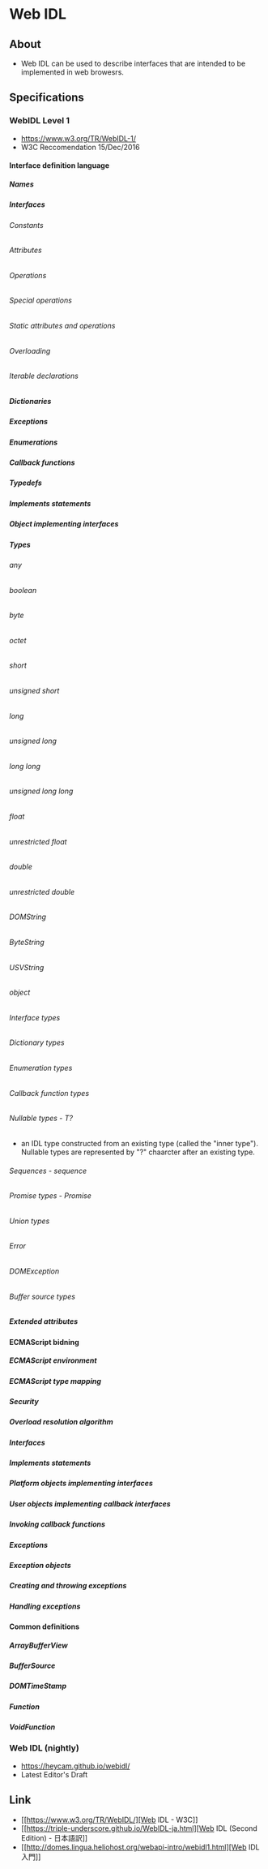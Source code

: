 # Web IDL
## About
- Web IDL can be used to describe interfaces that are intended to be implemented in web browesrs.
## Specifications
### WebIDL Level 1
- https://www.w3.org/TR/WebIDL-1/
- W3C Reccomendation 15/Dec/2016
#### Interface definition language
##### Names
##### Interfaces
###### Constants
###### Attributes
###### Operations
###### Special operations
###### Static attributes and operations
###### Overloading
###### Iterable declarations
##### Dictionaries
##### Exceptions
##### Enumerations
##### Callback functions
##### Typedefs
##### Implements statements
##### Object implementing interfaces
##### Types
###### any
###### boolean
###### byte
###### octet
###### short
###### unsigned short
###### long
###### unsigned long
###### long long
###### unsigned long long
###### float
###### unrestricted float
###### double
###### unrestricted double
###### DOMString
###### ByteString
###### USVString
###### object
###### Interface types
###### Dictionary types
###### Enumeration types
###### Callback function types
###### Nullable types - T?
- an IDL type constructed from an existing type (called the "inner type").
  Nullable types are represented by "?" chaarcter after an existing type.
###### Sequences - sequence<T>
###### Promise types - Promise<T>
###### Union types
###### Error
###### DOMException
###### Buffer source types
##### Extended attributes
#### ECMAScript bidning
##### ECMAScript environment
##### ECMAScript type mapping
##### Security
##### Overload resolution algorithm
##### Interfaces
##### Implements statements
##### Platform objects implementing interfaces
##### User objects implementing callback interfaces
##### Invoking callback functions
##### Exceptions
##### Exception objects
##### Creating and throwing exceptions
##### Handling exceptions
#### Common definitions
##### ArrayBufferView
##### BufferSource
##### DOMTimeStamp
##### Function
##### VoidFunction
### Web IDL (nightly)
- https://heycam.github.io/webidl/
- Latest Editor's Draft
## Link
- [[https://www.w3.org/TR/WebIDL/][Web IDL - W3C]]
- [[https://triple-underscore.github.io/WebIDL-ja.html][Web IDL (Second Edition) - 日本語訳]]
- [[http://domes.lingua.heliohost.org/webapi-intro/webidl1.html][Web IDL入門]]

